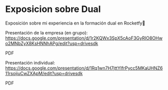 # Exposicion sobre Dual
Exposición sobre mi experiencia en la formación dual en Rocketfy🚀

Presentación de la empresa (en grupo): https://docs.google.com/presentation/d/1r2KQWx3SpX5cAoF3GyRIO8OHwo2MNbZyX8KsHNNhAPg/edit?usp=drivesdk

PDF

Presentación individual: https://docs.google.com/presentation/d/1Rq1wn7H7jttYIfrPycc5MKaUHNZ611rsoijuCwZXApM/edit?usp=drivesdk


PDF
